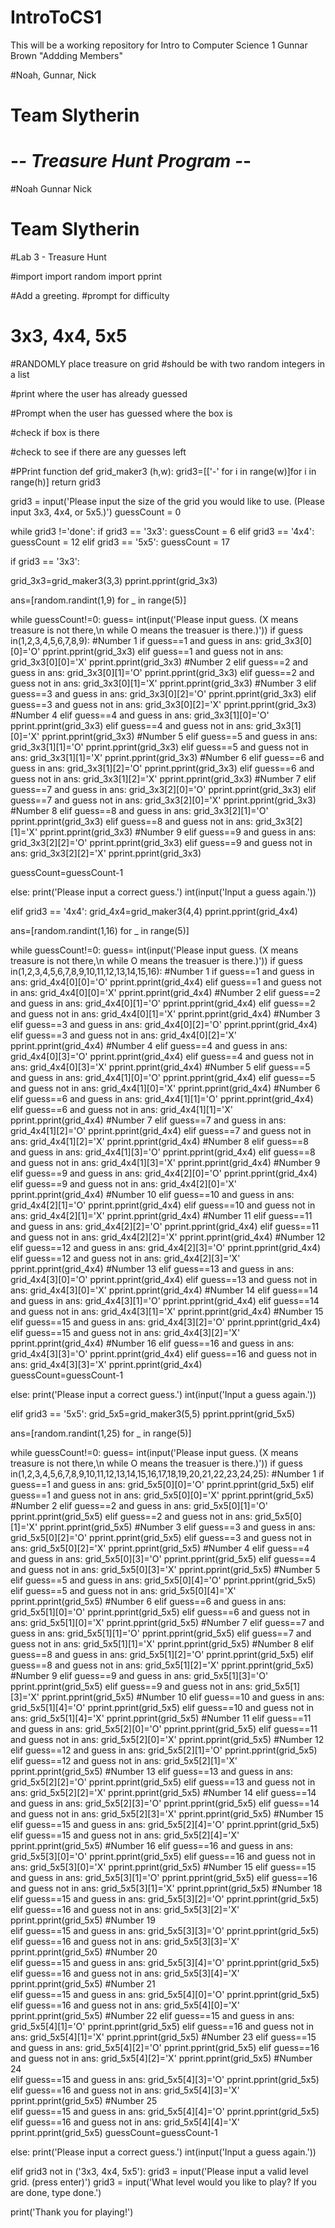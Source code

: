 # IntroToCS1
This will be a working repository for Intro to Computer Science 1
Gunnar Brown
"Addding Members"

#Noah, Gunnar, Nick
# Team Slytherin




# -*- Treasure Hunt Program -*-

#Noah Gunnar Nick
# Team Slytherin

#Lab 3  - Treasure Hunt

#import
import random
import pprint

#Add a greeting.
#prompt for difficulty
# 3x3, 4x4, 5x5

#RANDOMLY place treasure on grid
#should be with two random integers in a list

#print where the user has already guessed

#Prompt when the user has guessed where the box is

#check if box is there

#check to see if there are any guesses left

#PPrint function
def grid_maker3 (h,w):
grid3=[['-' for i in range(w)]for i in range(h)]
return grid3



grid3 = input('Please input the size of the grid you would like to use. (Please input 3x3, 4x4, or 5x5.)')
guessCount = 0



while grid3 !='done':
if grid3 == '3x3':
guessCount = 6
elif grid3 == '4x4':
guessCount = 12
elif grid3 == '5x5':
guessCount = 17

if grid3 == '3x3':

grid_3x3=grid_maker3(3,3)
pprint.pprint(grid_3x3)

ans=[random.randint(1,9) for _ in range(5)]

while guessCount!=0:
guess= int(input('Please input guess. (X means treasure is not there,\n while O means the treasuer is there.)'))
if guess in(1,2,3,4,5,6,7,8,9):
#Number 1
if guess==1 and guess in ans:
grid_3x3[0][0]='O'
pprint.pprint(grid_3x3)
elif guess==1 and guess not in ans:
grid_3x3[0][0]='X'
pprint.pprint(grid_3x3)
#Number 2
elif guess==2 and guess in ans:
grid_3x3[0][1]='O'
pprint.pprint(grid_3x3)
elif guess==2 and guess not in ans:
grid_3x3[0][1]='X'
pprint.pprint(grid_3x3)
#Number 3
elif guess==3 and guess in ans:
grid_3x3[0][2]='O'
pprint.pprint(grid_3x3)
elif guess==3 and guess not in ans:
grid_3x3[0][2]='X'
pprint.pprint(grid_3x3)
#Number 4
elif guess==4 and guess in ans:
grid_3x3[1][0]='O'
pprint.pprint(grid_3x3)
elif guess==4 and guess not in ans:
grid_3x3[1][0]='X'
pprint.pprint(grid_3x3)
#Number 5
elif guess==5 and guess in ans:
grid_3x3[1][1]='O'
pprint.pprint(grid_3x3)
elif guess==5 and guess not in ans:
grid_3x3[1][1]='X'
pprint.pprint(grid_3x3)
#Number 6
elif guess==6 and guess in ans:
grid_3x3[1][2]='O'
pprint.pprint(grid_3x3)
elif guess==6 and guess not in ans:
grid_3x3[1][2]='X'
pprint.pprint(grid_3x3)
#Number 7
elif guess==7 and guess in ans:
grid_3x3[2][0]='O'
pprint.pprint(grid_3x3)
elif guess==7 and guess not in ans:
grid_3x3[2][0]='X'
pprint.pprint(grid_3x3)
#Number 8
elif guess==8 and guess in ans:
grid_3x3[2][1]='O'
pprint.pprint(grid_3x3)
elif guess==8 and guess not in ans:
grid_3x3[2][1]='X'
pprint.pprint(grid_3x3)
#Number 9
elif guess==9 and guess in ans:
grid_3x3[2][2]='O'
pprint.pprint(grid_3x3)
elif guess==9 and guess not in ans:
grid_3x3[2][2]='X'
pprint.pprint(grid_3x3)

guessCount=guessCount-1


else:
print('Please input a correct guess.')
int(input('Input a guess again.'))


elif grid3 == '4x4':
grid_4x4=grid_maker3(4,4)
pprint.pprint(grid_4x4)

ans=[random.randint(1,16) for _ in range(5)]

while guessCount!=0:
guess= int(input('Please input guess. (X means treasure is not there,\n while O means the treasuer is there.)'))
if guess in(1,2,3,4,5,6,7,8,9,10,11,12,13,14,15,16):
#Number 1
if guess==1 and guess in ans:
grid_4x4[0][0]='O'
pprint.pprint(grid_4x4)
elif guess==1 and guess not in ans:
grid_4x4[0][0]='X'
pprint.pprint(grid_4x4)
#Number 2
elif guess==2 and guess in ans:
grid_4x4[0][1]='O'
pprint.pprint(grid_4x4)
elif guess==2 and guess not in ans:
grid_4x4[0][1]='X'
pprint.pprint(grid_4x4)
#Number 3
elif guess==3 and guess in ans:
grid_4x4[0][2]='O'
pprint.pprint(grid_4x4)
elif guess==3 and guess not in ans:
grid_4x4[0][2]='X'
pprint.pprint(grid_4x4)
#Number 4
elif guess==4 and guess in ans:
grid_4x4[0][3]='O'
pprint.pprint(grid_4x4)
elif guess==4 and guess not in ans:
grid_4x4[0][3]='X'
pprint.pprint(grid_4x4)
#Number 5
elif guess==5 and guess in ans:
grid_4x4[1][0]='O'
pprint.pprint(grid_4x4)
elif guess==5 and guess not in ans:
grid_4x4[1][0]='X'
pprint.pprint(grid_4x4)
#Number 6
elif guess==6 and guess in ans:
grid_4x4[1][1]='O'
pprint.pprint(grid_4x4)
elif guess==6 and guess not in ans:
grid_4x4[1][1]='X'
pprint.pprint(grid_4x4)
#Number 7
elif guess==7 and guess in ans:
grid_4x4[1][2]='O'
pprint.pprint(grid_4x4)
elif guess==7 and guess not in ans:
grid_4x4[1][2]='X'
pprint.pprint(grid_4x4)
#Number 8
elif guess==8 and guess in ans:
grid_4x4[1][3]='O'
pprint.pprint(grid_4x4)
elif guess==8 and guess not in ans:
grid_4x4[1][3]='X'
pprint.pprint(grid_4x4)
#Number 9
elif guess==9 and guess in ans:
grid_4x4[2][0]='O'
pprint.pprint(grid_4x4)
elif guess==9 and guess not in ans:
grid_4x4[2][0]='X'
pprint.pprint(grid_4x4)
#Number 10
elif guess==10 and guess in ans:
grid_4x4[2][1]='O'
pprint.pprint(grid_4x4)
elif guess==10 and guess not in ans:
grid_4x4[2][1]='X'
pprint.pprint(grid_4x4)
#Number 11
elif guess==11 and guess in ans:
grid_4x4[2][2]='O'
pprint.pprint(grid_4x4)
elif guess==11 and guess not in ans:
grid_4x4[2][2]='X'
pprint.pprint(grid_4x4)
#Number 12
elif guess==12 and guess in ans:
grid_4x4[2][3]='O'
pprint.pprint(grid_4x4)
elif guess==12 and guess not in ans:
grid_4x4[2][3]='X'
pprint.pprint(grid_4x4)
#Number 13
elif guess==13 and guess in ans:
grid_4x4[3][0]='O'
pprint.pprint(grid_4x4)
elif guess==13 and guess not in ans:
grid_4x4[3][0]='X'
pprint.pprint(grid_4x4)
#Number 14
elif guess==14 and guess in ans:
grid_4x4[3][1]='O'
pprint.pprint(grid_4x4)
elif guess==14 and guess not in ans:
grid_4x4[3][1]='X'
pprint.pprint(grid_4x4)
#Number 15
elif guess==15 and guess in ans:
grid_4x4[3][2]='O'
pprint.pprint(grid_4x4)
elif guess==15 and guess not in ans:
grid_4x4[3][2]='X'
pprint.pprint(grid_4x4)
#Number 16
elif guess==16 and guess in ans:
grid_4x4[3][3]='O'
pprint.pprint(grid_4x4)
elif guess==16 and guess not in ans:
grid_4x4[3][3]='X'
pprint.pprint(grid_4x4)   
guessCount=guessCount-1

else:
print('Please input a correct guess.')
int(input('Input a guess again.'))



elif grid3 == '5x5':
grid_5x5=grid_maker3(5,5)
pprint.pprint(grid_5x5)

ans=[random.randint(1,25) for _ in range(5)]

while guessCount!=0:
guess= int(input('Please input guess. (X means treasure is not there,\n while O means the treasuer is there.)'))
if guess in(1,2,3,4,5,6,7,8,9,10,11,12,13,14,15,16,17,18,19,20,21,22,23,24,25):
#Number 1
if guess==1 and guess in ans:
grid_5x5[0][0]='O'
pprint.pprint(grid_5x5)
elif guess==1 and guess not in ans:
grid_5x5[0][0]='X'
pprint.pprint(grid_5x5)
#Number 2
elif guess==2 and guess in ans:
grid_5x5[0][1]='O'
pprint.pprint(grid_5x5)
elif guess==2 and guess not in ans:
grid_5x5[0][1]='X'
pprint.pprint(grid_5x5)
#Number 3
elif guess==3 and guess in ans:
grid_5x5[0][2]='O'
pprint.pprint(grid_5x5)
elif guess==3 and guess not in ans:
grid_5x5[0][2]='X'
pprint.pprint(grid_5x5)
#Number 4
elif guess==4 and guess in ans:
grid_5x5[0][3]='O'
pprint.pprint(grid_5x5)
elif guess==4 and guess not in ans:
grid_5x5[0][3]='X'
pprint.pprint(grid_5x5)
#Number 5
elif guess==5 and guess in ans:
grid_5x5[0][4]='O'
pprint.pprint(grid_5x5)
elif guess==5 and guess not in ans:
grid_5x5[0][4]='X'
pprint.pprint(grid_5x5)
#Number 6
elif guess==6 and guess in ans:
grid_5x5[1][0]='O'
pprint.pprint(grid_5x5)
elif guess==6 and guess not in ans:
grid_5x5[1][0]='X'
pprint.pprint(grid_5x5)
#Number 7
elif guess==7 and guess in ans:
grid_5x5[1][1]='O'
pprint.pprint(grid_5x5)
elif guess==7 and guess not in ans:
grid_5x5[1][1]='X'
pprint.pprint(grid_5x5)
#Number 8
elif guess==8 and guess in ans:
grid_5x5[1][2]='O'
pprint.pprint(grid_5x5)
elif guess==8 and guess not in ans:
grid_5x5[1][2]='X'
pprint.pprint(grid_5x5)
#Number 9
elif guess==9 and guess in ans:
grid_5x5[1][3]='O'
pprint.pprint(grid_5x5)
elif guess==9 and guess not in ans:
grid_5x5[1][3]='X'
pprint.pprint(grid_5x5)
#Number 10
elif guess==10 and guess in ans:
grid_5x5[1][4]='O'
pprint.pprint(grid_5x5)
elif guess==10 and guess not in ans:
grid_5x5[1][4]='X'
pprint.pprint(grid_5x5)
#Number 11
elif guess==11 and guess in ans:
grid_5x5[2][0]='O'
pprint.pprint(grid_5x5)
elif guess==11 and guess not in ans:
grid_5x5[2][0]='X'
pprint.pprint(grid_5x5)
#Number 12
elif guess==12 and guess in ans:
grid_5x5[2][1]='O'
pprint.pprint(grid_5x5)
elif guess==12 and guess not in ans:
grid_5x5[2][1]='X'
pprint.pprint(grid_5x5)
#Number 13
elif guess==13 and guess in ans:
grid_5x5[2][2]='O'
pprint.pprint(grid_5x5)
elif guess==13 and guess not in ans:
grid_5x5[2][2]='X'
pprint.pprint(grid_5x5)
#Number 14
elif guess==14 and guess in ans:
grid_5x5[2][3]='O'
pprint.pprint(grid_5x5)
elif guess==14 and guess not in ans:
grid_5x5[2][3]='X'
pprint.pprint(grid_5x5)
#Number 15
elif guess==15 and guess in ans:
grid_5x5[2][4]='O'
pprint.pprint(grid_5x5)
elif guess==15 and guess not in ans:
grid_5x5[2][4]='X'
pprint.pprint(grid_5x5)
#Number 16
elif guess==16 and guess in ans:
grid_5x5[3][0]='O'
pprint.pprint(grid_5x5)
elif guess==16 and guess not in ans:
grid_5x5[3][0]='X'
pprint.pprint(grid_5x5)
#Number 15
elif guess==15 and guess in ans:
grid_5x5[3][1]='O'
pprint.pprint(grid_5x5)
elif guess==16 and guess not in ans:
grid_5x5[3][1]='X'
pprint.pprint(grid_5x5)
#Number 18 
elif guess==15 and guess in ans:
grid_5x5[3][2]='O'
pprint.pprint(grid_5x5)
elif guess==16 and guess not in ans:
grid_5x5[3][2]='X'
pprint.pprint(grid_5x5)
#Number 19    
elif guess==15 and guess in ans:
grid_5x5[3][3]='O'
pprint.pprint(grid_5x5)
elif guess==16 and guess not in ans:
grid_5x5[3][3]='X'
pprint.pprint(grid_5x5)
#Number 20    
elif guess==15 and guess in ans:
grid_5x5[3][4]='O'
pprint.pprint(grid_5x5)
elif guess==16 and guess not in ans:
grid_5x5[3][4]='X'
pprint.pprint(grid_5x5)
#Number 21    
elif guess==15 and guess in ans:
grid_5x5[4][0]='O'
pprint.pprint(grid_5x5)
elif guess==16 and guess not in ans:
grid_5x5[4][0]='X'
pprint.pprint(grid_5x5)
#Number 22
elif guess==15 and guess in ans:
grid_5x5[4][1]='O'
pprint.pprint(grid_5x5)
elif guess==16 and guess not in ans:
grid_5x5[4][1]='X'
pprint.pprint(grid_5x5)
#Number 23
elif guess==15 and guess in ans:
grid_5x5[4][2]='O'
pprint.pprint(grid_5x5)
elif guess==16 and guess not in ans:
grid_5x5[4][2]='X'
pprint.pprint(grid_5x5)
#Number 24    
elif guess==15 and guess in ans:
grid_5x5[4][3]='O'
pprint.pprint(grid_5x5)
elif guess==16 and guess not in ans:
grid_5x5[4][3]='X'
pprint.pprint(grid_5x5)
#Number 25    
elif guess==15 and guess in ans:
grid_5x5[4][4]='O'
pprint.pprint(grid_5x5)
elif guess==16 and guess not in ans:
grid_5x5[4][4]='X'
pprint.pprint(grid_5x5)
guessCount=guessCount-1


else:
print('Please input a correct guess.')
int(input('Input a guess again.'))       



elif grid3 not in ('3x3, 4x4, 5x5'):
grid3 = input('Please input a valid level grid. (press enter)')
grid3 = input('What level would you like to play? If you are done, type done.')

print('Thank you for playing!')
